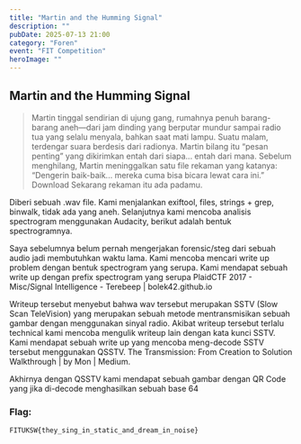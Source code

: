 ```yaml
---
title: "Martin and the Humming Signal"
description: ""
pubDate: 2025-07-13 21:00
category: "Foren"
event: "FIT Competition"
heroImage: ""
---
```


## Martin and the Humming Signal

> Martin tinggal sendirian di ujung gang, rumahnya penuh barang-barang aneh—dari jam dinding yang berputar mundur sampai radio tua yang selalu menyala, bahkan saat mati lampu. Suatu malam, terdengar suara berdesis dari radionya. Martin bilang itu “pesan penting” yang dikirimkan entah dari siapa... entah dari mana. Sebelum menghilang, Martin meninggalkan satu file rekaman yang katanya: “Dengerin baik-baik... mereka cuma bisa bicara lewat cara ini.” Download Sekarang rekaman itu ada padamu.

Diberi sebuah .wav file. Kami menjalankan exiftool, files, strings + grep, binwalk, tidak ada yang aneh. Selanjutnya kami mencoba analisis spectrogram menggunakan Audacity, berikut adalah bentuk spectrogramnya.

Saya sebelumnya belum pernah mengerjakan forensic/steg dari sebuah audio jadi membutuhkan waktu lama. Kami mencoba mencari write up problem dengan bentuk spectrogram yang serupa. Kami mendapat sebuah write up dengan prefix spectrogram yang serupa PlaidCTF 2017 - Misc/Signal Intelligence - Terebeep | bolek42.github.io

Writeup tersebut menyebut bahwa wav tersebut merupakan SSTV (Slow Scan TeleVision) yang merupakan sebuah metode mentransmisikan sebuah gambar dengan menggunakan sinyal radio. Akibat writeup tersebut terlalu technical kami mencoba mengulik writeup lain dengan kata kunci SSTV. Kami mendapat sebuah write up yang mencoba meng-decode SSTV tersebut menggunakan QSSTV. The Transmission: From Creation to Solution Walkthrough | by Mon | Medium.

Akhirnya dengan QSSTV kami mendapat sebuah gambar dengan QR Code yang jika di-decode menghasilkan sebuah base 64

### Flag:

```
FITUKSW{they_sing_in_static_and_dream_in_noise}
```

